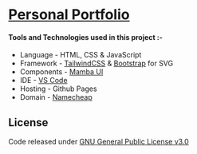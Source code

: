 # [Personal Portfolio](https://azhan.me/)

#### Tools and Technologies used in this project :-

* Language - HTML, CSS & JavaScript
* Framework - [TailwindCSS](https://tailwindcss.com/) & [Bootstrap](https://icons.getbootstrap.com/) for SVG
* Components - [Mamba UI](https://mambaui.com/)
* IDE - [VS Code](https://code.visualstudio.com/)
* Hosting - Github Pages
* Domain - [Namecheap](https://namecheap.com)


## License

Code released under [GNU General Public License v3.0](https://www.gnu.org/licenses/gpl-3.0.en.html)
